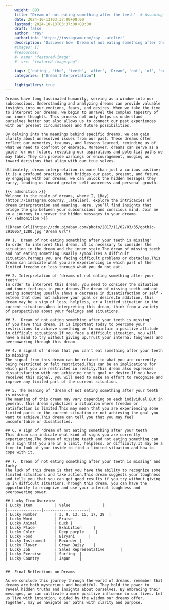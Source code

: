 ```yaml
---
    weight: 893
    title: "Dream of not eating something after the teeth"  # Assuming 'title' column exists
    date: 2024-10-13T03:37:00+08:00
    lastmod: 2024-10-13T03:37:00+08:00
    draft: false
    author: "ray"
    authorLink: "https://instagram.com/ray._.atelier"
    description: "Discover how 'Dream of not eating something after the teeth' can interpret your future and uncover its significant meanings in your life."
    #images: []
    #resources:
    #- name: "featured-image"
    #  src: "featured-image.png"
    
    tags: ['eating', 'the', 'teeth', 'after', 'Dream', 'not', 'of', 'something']
    categories: ["Dream Interpretation"]
    
    lightgallery: true
---
```

    
    Dreams have long fascinated humanity, serving as a window into our subconscious. Understanding and analyzing dreams can provide valuable insights into our emotions, fears, and desires. When we take the time to interpret our dreams, we begin to unravel the complex tapestry of our inner thoughts. This process not only helps us understand ourselves better but also allows us to connect our past experiences with our present circumstances and future possibilities.
    
    By delving into the meanings behind specific dreams, we can gain clarity about unresolved issues from our past. These dreams often reflect our memories, traumas, and lessons learned, reminding us of what we need to confront or embrace. Moreover, dreams can serve as a guide for our future, revealing our aspirations and potential paths we may take. They can provide warnings or encouragement, nudging us toward decisions that align with our true selves.
    
    Ultimately, dream interpretation is more than just a curious pastime; it is a profound practice that bridges our past, present, and future. By engaging with our dreams, we can unlock the hidden messages they carry, leading us toward greater self-awareness and personal growth.
    
    {{< admonition >}}
    Welcome to the realm of dreams, where I, [Ray](https://instagram.com/ray._.atelier), explore the intricacies of dream interpretation and meaning. Here, you’ll find insights that bridge the gap between your subconscious and conscious mind. Join me on a journey to uncover the hidden messages in your dreams.
    {{< /admonition >}}
    
    ![Dream Grl](https://cdn.pixabay.com/photo/2017/11/02/03/35/gothic-2910057_1280.jpg "Dream Grl")
    
    ## 1. 'Dream of not eating something after your teeth is missing'
    In order to interpret this dream, it is necessary to consider the situation in the dream and the inner state.The dream of missing teeth and not eating something usually symbolizes a difficult situation.Perhaps you are facing difficult problems or obstacles.This dream can indicate what you are experiencing in which part of the limited freedom or loss through what you do not eat.
    
    ## 2. Interpretation of 'dreams of not eating something after your teeth'
    In order to interpret this dream, you need to consider the situation and inner feelings in your dreams.The dream of missing teeth and not eating something usually shows a decrease in dissatisfaction or self -esteem that does not achieve your goal or desire.In addition, this dream may be a sign of loss, helpless, or a limited situation in the current situation.When interpreting this dream, think from a variety of perspectives about your feelings and situations.
    
    ## 3. 'Dream of not eating something after your teeth is missing'
    If you have this dream, it is important today to overcome your restrictions to achieve something or to maintain a positive attitude in difficult situations.If you face a difficult situation, you will have a mind to try without giving up.Trust your internal toughness and overpowering through this dream.
    
    ## 4. A signal of 'dream that you can't eat something after your teeth is missing'
    The signal from this dream can be related to what you are currently being restricted or felt restricted.This can be an implications for which part you are restricted in reality.This dream also expresses dissatisfaction with not achieving one's goal or desire.If you have received this signal, you will need to make an effort to recognize and improve any limited part of the current situation.
    
    ## 5. The meaning of 'dream of not eating something after your teeth is missing'
    The meaning of this dream may vary depending on each individual.But in general, this dream symbolizes a situation where freedom or satisfaction is limited.This may mean that you are experiencing some limited parts in the current situation or not achieving the goal you want to achieve.This dream can tell you that you may feel uncomfortable or dissatisfied.
    
    ## 6. A sign of 'dream of not eating something after your teeth'
    This dream can indicate what kind of signs you are currently experiencing.The dream of missing teeth and not eating something can be a sign that you are in a limit, helpless, or difficulty.It may be a time to look at your inside to find a limited situation and how to cope with it.
    
    ## 7. 'Dream of not eating something after your teeth is missing' and lucky
    The luck of this dream is that you have the ability to recognize some limited situations and take action.This dream suggests your toughness and tells you that you can get good results if you try without giving up in difficult situations.Through this dream, you can have the opportunity to recognize and use your internal toughness and overpowering power.
    
    ## Lucky Item Overview
    | Lucky Item          | Value              |
    |---------------|--------------------|
    | Lucky Number        | 3, 9, 13, 15, 17, 29  |
    | Lucky Word          | Praise |
    | Lucky Animal        | Duck |
    | Lucky Place         | Exhibition     |
    | Lucky Color         | Deep purple     |
    | Lucky Food          | Biryani      |
    | Lucky Instrument    | Recorder |
    | Lucky Flower        | Crown Daisy    |
    | Lucky Job           | Sales Representative       |
    | Lucky Exercise      | Surfing  |
    | Lucky Country       | Japan    |
    
    
    ##  Final Reflections on Dreams
    
    As we conclude this journey through the world of dreams, remember that dreams are both mysterious and beautiful. They hold the power to reveal hidden truths and insights about ourselves. By embracing their messages, we can cultivate a more positive influence in our lives. Let us live with intention, guided by the wisdom our dreams offer. Together, may we navigate our paths with clarity and purpose.
    